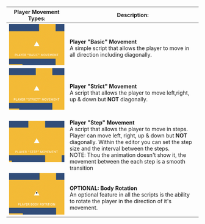 | Player Movement Types: | Description: | 
| ------------ | ------------ |
| ![alt text](https://github.com/RMIT-nRt/UnityCodeClips/blob/main/1.%20Player%20Movement/_gifs/PlayerBasicMovement.gif) | <br/>**Player "Basic" Movement** <br/>A simple script that allows the player to move in all direction including diagonally.|
| ![alt text](https://github.com/RMIT-nRt/UnityCodeClips/blob/main/1.%20Player%20Movement/_gifs/PlayerStrictMovement.gif) | <br/>**Player "Strict" Movement** <br/>A script that allows the player to move left,right, up & down but **NOT** diagonally.|
| ![alt text](https://github.com/RMIT-nRt/UnityCodeClips/blob/main/1.%20Player%20Movement/_gifs/PlayerStepMovement.gif) |  <br/>**Player "Step" Movement** <br/>A script that allows the player to move in steps. Player can move left, right, up & down but **NOT** diagonally. Within the editor you can set the step size and the interval between the steps. <br/>NOTE: Thou the animation doesn't show it, the movement between the each step is a smooth transition|
| ![alt text](https://github.com/RMIT-nRt/UnityCodeClips/blob/main/1.%20Player%20Movement/_gifs/BodyRotation.gif) | <br/>**OPTIONAL: Body Rotation** <br/>An optional feature in all the scripts is the ability to rotate the player in the direction of it's movement.|
